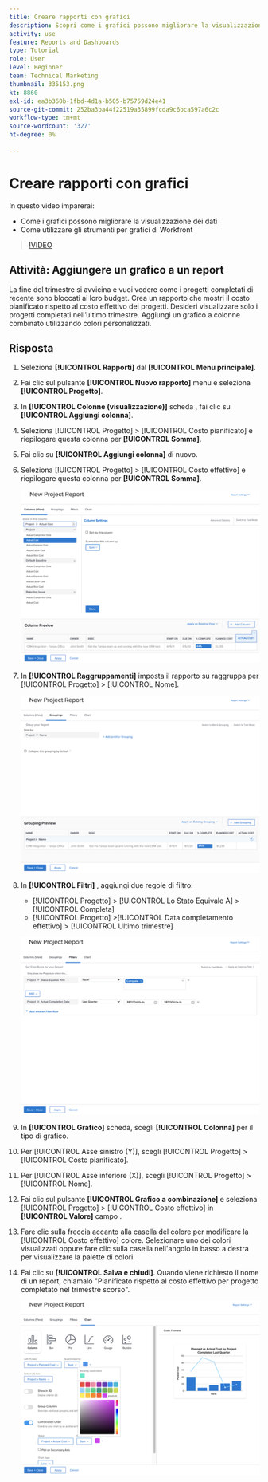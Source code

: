 ```yaml
---
title: Creare rapporti con grafici
description: Scopri come i grafici possono migliorare la visualizzazione dei dati e come utilizzare gli strumenti per grafici in Workfront.
activity: use
feature: Reports and Dashboards
type: Tutorial
role: User
level: Beginner
team: Technical Marketing
thumbnail: 335153.png
kt: 8860
exl-id: ea3b360b-1fbd-4d1a-b505-b75759d24e41
source-git-commit: 252ba3ba44f22519a35899fcda9c6bca597a6c2c
workflow-type: tm+mt
source-wordcount: '327'
ht-degree: 0%

---
```


# Creare rapporti con grafici

In questo video imparerai:

* Come i grafici possono migliorare la visualizzazione dei dati
* Come utilizzare gli strumenti per grafici di Workfront

>[!VIDEO](https://video.tv.adobe.com/v/335155/?quality=12)

## Attività: Aggiungere un grafico a un report

La fine del trimestre si avvicina e vuoi vedere come i progetti completati di recente sono bloccati ai loro budget. Crea un rapporto che mostri il costo pianificato rispetto al costo effettivo dei progetti. Desideri visualizzare solo i progetti completati nell’ultimo trimestre. Aggiungi un grafico a colonne combinato utilizzando colori personalizzati.

## Risposta

1. Seleziona **[!UICONTROL Rapporti]** dal **[!UICONTROL Menu principale]**.
1. Fai clic sul pulsante **[!UICONTROL Nuovo rapporto]** menu e seleziona **[!UICONTROL Progetto]**.
1. In **[!UICONTROL Colonne (visualizzazione)]** scheda , fai clic su **[!UICONTROL Aggiungi colonna]**.
1. Seleziona [!UICONTROL Progetto] > [!UICONTROL Costo pianificato] e riepilogare questa colonna per **[!UICONTROL Somma]**.
1. Fai clic su **[!UICONTROL Aggiungi colonna]** di nuovo.
1. Seleziona [!UICONTROL Progetto] > [!UICONTROL Costo effettivo] e riepilogare questa colonna per **[!UICONTROL Somma]**.

   ![Immagine della schermata per aggiungere colonne a un report](assets/chart-report-columns.png)

1. In **[!UICONTROL Raggruppamenti]** imposta il rapporto su raggruppa per [!UICONTROL Progetto] > [!UICONTROL Nome].

   ![Immagine della schermata per aggiungere raggruppamenti a un rapporto](assets/chart-report-groupings.png)

1. In **[!UICONTROL Filtri]** , aggiungi due regole di filtro:

   * [!UICONTROL Progetto] > [!UICONTROL Lo Stato Equivale A] > [!UICONTROL Completa]
   * [!UICONTROL Progetto] >[!UICONTROL  Data completamento effettivo] > [!UICONTROL Ultimo trimestre]

   ![Immagine della schermata per aggiungere filtri a un rapporto](assets/chart-report-filters.png)

1. In **[!UICONTROL Grafico]** scheda, scegli **[!UICONTROL Colonna]** per il tipo di grafico.
1. Per [!UICONTROL Asse sinistro (Y)], scegli [!UICONTROL Progetto] > [!UICONTROL Costo pianificato].
1. Per [!UICONTROL Asse inferiore (X)], scegli [!UICONTROL Progetto] > [!UICONTROL Nome].
1. Fai clic sul pulsante **[!UICONTROL Grafico a combinazione]** e seleziona [!UICONTROL Progetto] > [!UICONTROL Costo effettivo] in **[!UICONTROL Valore]** campo .
1. Fare clic sulla freccia accanto alla casella del colore per modificare la [!UICONTROL Costo effettivo] colore. Selezionare uno dei colori visualizzati oppure fare clic sulla casella nell&#39;angolo in basso a destra per visualizzare la palette di colori.
1. Fai clic su **[!UICONTROL Salva e chiudi]**. Quando viene richiesto il nome di un report, chiamalo &quot;Pianificato rispetto al costo effettivo per progetto completato nel trimestre scorso&quot;.

   ![Immagine della schermata per aggiungere un grafico a un report](assets/chart-report-chart.png)
